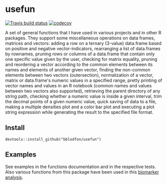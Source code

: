 # usefun

<!-- badges: start -->
  [![Travis build status](https://travis-ci.org/bblodfon/usefun.svg?branch=master)](https://travis-ci.org/bblodfon/usefun)
  [![codecov](https://codecov.io/gh/bblodfon/usefun/branch/master/graph/badge.svg)](https://codecov.io/gh/bblodfon/usefun)
<!-- badges: end -->

A set of general functions that I have used in various 
projects and in other R packages. They support some miscellaneous operations 
on data frames, matrices and vectors: adding a row on a ternary (3-value)
data.frame based on positive and negative vector-indicators, rearranging a 
list of data.frames by rownames, pruning rows or columns of a data.frame 
that contain only one specific value given by the user, checking for matrix equality,
pruning and reordering a vector according to the common elements between its 
names and elements of another given vector, finding the non-common elements 
between two vectors (outersection), 
normalization of a vector, matrix or data.frame's numeric values in a specified range, 
pretty printing of vector names and values in an R notebook (common names and 
values between two vectors also supported), retrieving the parent directory of 
any string path, checking whether a numeric value is inside a given interval, 
trim the decimal points of a given numeric value, quick saving of data to a file, 
making a multiple densities plot and a color bar plot and executing a plot 
string expression while generating the result to the specified file format.

## Install

```
devtools::install_github("bblodfon/usefun")
```
## Examples

See examples in the functions documentation and in the respective tests. Also various 
functions from this package have been used in this [biomarker analysis](https://bblodfon.github.io/gitsbe-model-analysis/atopo/cell-lines-2500/).
